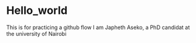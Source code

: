 # Hello_world
This is for practicing a github flow
I am Japheth Aseko, a PhD candidat at the university of Nairobi
